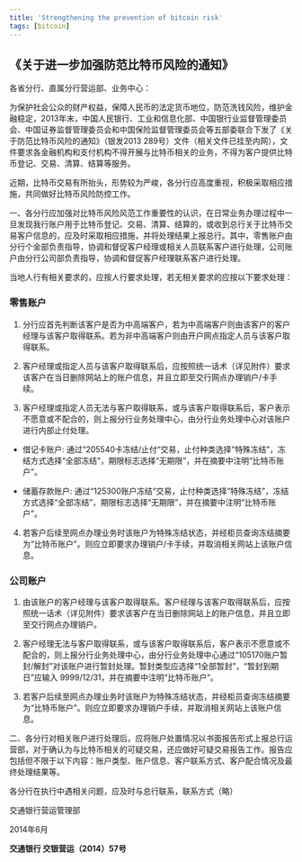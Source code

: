 ```yaml
---
title: 'Strengthening the prevention of bitcoin risk'
tags: [bitcoin]
---
```


## 《关于进一步加强防范比特币风险的通知》

各省分行、直属分行营运部、业务中心：
 
为保护社会公众的财产权益，保障人民币的法定货币地位，防范洗钱风险，维护金融稳定，2013年末，中国人民银行、工业和信息化部、中国银行业监督管理委员会、中国证券监督管理委员会和中国保险监督管理委员会等五部委联合下发了《关于防范比特币风险的通知》（银发2013 289号）文件（相关文件已挂至内网），文件要求各金融机构和支付机构不得开展与比特币相关的业务，不得为客户提供比特币登记、交易、清算、结算等服务。
 
近期，比特币交易有所抬头，形势较为严峻，各分行应高度重视，积极采取相应措施，共同做好比特币风险防控工作。
 
一、各分行应加强对比特币风险风范工作重要性的认识，在日常业务办理过程中一旦发现我行账户用于比特币登记、交易、清算、结算的，或收到总行关于比特币交易客户信息的，应及时采取相应措施，并将处理结果上报总行。其中，零售账户由分行个金部负责指导，协调和督促客户经理或相关人员联系客户进行处理，公司账户由分行公司部负责指导，协调和督促客户经理联系客户进行处理。
 
当地人行有相关要求的，应按人行要求处理，若无相关要求的应按以下要求处理：
 
### 零售账户
 
1. 分行应首先判断该客户是否为中高端客户，若为中高端客户则由该客户的客户经理与该客户取得联系。若为非中高端客户则由开户网点指定人员与该客户取得联系。
 
3. 客户经理或指定人员与该客户取得联系后，应按照统一话术（详见附件）要求该客户在当日删除网站上的账户信息，并且立即至交行网点办理销户/卡手续。
 
3. 客户经理或指定人员无法与客户取得联系，或与该客户取得联系后，客户表示不愿意或不配合的，则上报分行业务处理中心，由分行业务处理中心对该账户进行内部止付处理。
 
- 借记卡账户: 通过“205540卡冻结/止付“交易，止付种类选择”特殊冻结”，冻结方式选择“全部冻结”，期限标志选择“无期限”，并在摘要中注明“比特币账户”。
 
- 储蓄存款账户: 通过“125300账户冻结“交易，止付种类选择”特殊冻结”，冻结方式选择“全部冻结”，期限标志选择“无期限”，并在摘要中注明“比特币账户”。
 
4. 若客户后续至网点办理业务时该账户为特殊冻结状态，并经柜员查询冻结摘要为“比特币账户”。则应立即要求办理销户/卡手续，并取消相关网站上该账户信息。
 
### 公司账户
 
1. 由该账户的客户经理与该客户取得联系。客户经理与该客户取得联系后，应按照统一话术（详见附件）要求该客户在当日删除网站上的账户信息，并且立即至交行网点办理销户。
 
2. 客户经理无法与客户取得联系，或与该客户取得联系后，客户表示不愿意或不配合的，则上报分行业务处理中心，由分行业务处理中心通过“105170账户暂封/解封”对该账户进行暂封处理。暂封类型应选择“1全部暂封”，“暂封到期日”应输入 9999/12/31，并在摘要中注明“比特币账户”。
 
3. 若客户后续至网点办理业务时该账户为特殊冻结状态，并经柜员查询冻结摘要为“比特币账户”。则应立即要求办理销户手续，并取消相关网站上该账户信息。
 
二、各分行对相关账户进行处理后，应将账户处置情况以书面报告形式上报总行运营部，对于确认为与比特币相关的可疑交易，还应做好可疑交易报告工作。报告应包括但不限于以下内容：账户类型、账户信息、客户联系方式、客户配合情况及最终处理结果等。
 
各分行在执行中遇相关问题，应及时与总行联系，联系方式（略）
 
 
交通银行营运管理部
 
2014年6月

**交通银行  交银营运（2014）57号**